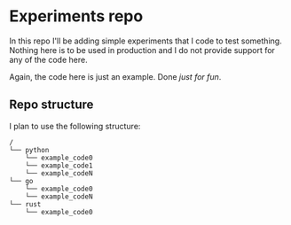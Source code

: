 # Experiments repo
In this repo I'll be adding simple experiments that I code to test something.
Nothing here is to be used in production and I do not provide support for any of the code here.

Again, the code here is just an example. Done _just for fun_.

## Repo structure
I plan to use the following structure:

```
/
└── python
    └── example_code0
    └── example_code1
    └── example_codeN
└── go
    └── example_code0
    └── example_codeN
└── rust
    └── example_code0
```
